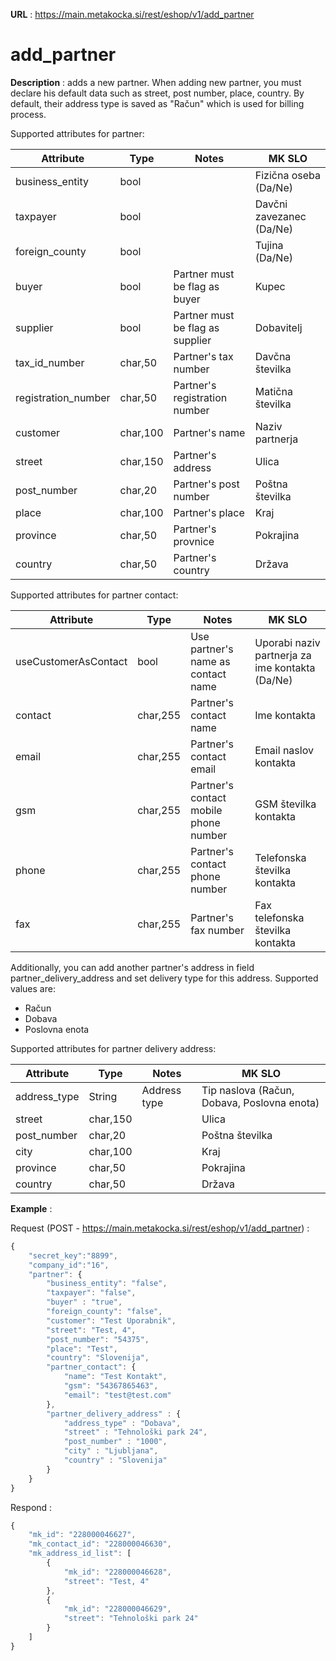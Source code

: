 **URL** : https://main.metakocka.si/rest/eshop/v1/add_partner

# add_partner

**Description** : adds a new partner. 
When adding new partner, you must declare his default data such as street, post number, place, country. By default, their address type is saved as "Račun" which is used for billing process.

Supported attributes for partner:

| Attribute           	| Type     	| Notes                            	| MK SLO                   	|
|---------------------	|----------	|----------------------------------	|--------------------------	|
| business_entity     	| bool     	|                                  	| Fizična oseba (Da/Ne)    	|
| taxpayer            	| bool     	|                                  	| Davčni zavezanec (Da/Ne) 	|
| foreign_county      	| bool     	|                                  	| Tujina (Da/Ne)           	|
| buyer               	| bool     	| Partner must be flag as buyer    	| Kupec                    	|
| supplier            	| bool     	| Partner must be flag as supplier 	| Dobavitelj               	|
| tax_id_number       	| char,50  	| Partner's tax number             	| Davčna številka          	|
| registration_number 	| char,50  	| Partner's registration number    	| Matična številka         	|
| customer            	| char,100 	| Partner's name                   	| Naziv partnerja          	|
| street              	| char,150 	| Partner's address                	| Ulica                    	|
| post_number         	| char,20  	| Partner's post number            	| Poštna številka          	|
| place               	| char,100 	| Partner's place                  	| Kraj                     	|
| province            	| char,50  	| Partner's provnice               	| Pokrajina                	|
| country             	| char,50  	| Partner's country                	| Država                   	|


Supported attributes for partner contact:

| Attribute            	| Type     	| Notes                                 	| MK SLO                                          	|
|----------------------	|----------	|---------------------------------------	|-------------------------------------------------	|
| useCustomerAsContact 	| bool     	| Use partner's name as contact name    	| Uporabi naziv partnerja za ime kontakta (Da/Ne) 	|
| contact              	| char,255 	| Partner's contact name                	| Ime kontakta                                    	|
| email                	| char,255 	| Partner's contact email               	| Email naslov kontakta                           	|
| gsm                  	| char,255 	| Partner's contact mobile phone number 	| GSM številka kontakta                           	|
| phone                	| char,255 	| Partner's contact phone number        	| Telefonska številka kontakta                    	|
| fax                  	| char,255 	| Partner's fax number                  	| Fax telefonska številka kontakta                	|


Additionally, you can add another partner's address in field partner_delivery_address and set delivery type for this address. Supported values are:
* Račun
* Dobava
* Poslovna enota

Supported attributes for partner delivery address:

| Attribute    	| Type     	| Notes        	| MK SLO                                      	|
|--------------	|----------	|--------------	|---------------------------------------------	|
| address_type 	| String   	| Address type 	| Tip naslova (Račun, Dobava, Poslovna enota) 	|
| street       	| char,150 	|              	| Ulica                                       	|
| post_number  	| char,20  	|              	| Poštna številka                             	|
| city         	| char,100 	|              	| Kraj                                        	|
| province     	| char,50  	|              	| Pokrajina                                   	|
| country      	| char,50  	|              	| Država                                      	|

**Example** :

Request (POST - https://main.metakocka.si/rest/eshop/v1/add_partner) :
```javascript
{
    "secret_key":"8899",
    "company_id":"16",
    "partner": {
        "business_entity": "false",
        "taxpayer": "false",
        "buyer" : "true",
        "foreign_county": "false",
        "customer": "Test Uporabnik",
        "street": "Test, 4",
        "post_number": "54375",
        "place": "Test",
        "country": "Slovenija",
        "partner_contact": {
            "name": "Test Kontakt",
            "gsm": "54367865463",
            "email": "test@test.com"
        },
        "partner_delivery_address" : {
        	"address_type" : "Dobava",
        	"street" : "Tehnološki park 24",
        	"post_number" : "1000",
        	"city" : "Ljubljana",
        	"country" : "Slovenija"
        }
    }
}
```
Respond :
```javascript
{
    "mk_id": "228000046627",
    "mk_contact_id": "228000046630",
    "mk_address_id_list": [
        {
            "mk_id": "228000046628",
            "street": "Test, 4"
        },
        {
            "mk_id": "228000046629",
            "street": "Tehnološki park 24"
        }
    ]
}
```
